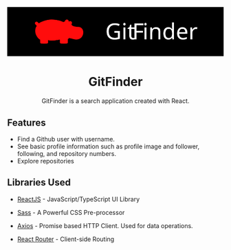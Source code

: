 <img src='/public/assets/banner.svg' alt='banner' />

<h1 align='center'>GitFinder</h1>
<p align='center'>GitFinder is a search application created with React.</p>


## Features

- Find a Github user with username.
- See basic profile information such as profile image and follower, following, and repository numbers.
- Explore repositories  

## Libraries Used


- [ReactJS] - JavaScript/TypeScript UI Library
- [Sass] - A Powerful CSS Pre-processor
- [Axios] - Promise based HTTP Client. Used for data operations.
- [React Router] - Client-side Routing

   [ReactJS]: <https://reactjs.org/>
   [Sass]: <https://sass-lang.com/>
   [Axios]: <https://axios-http.com/>
   [React Router]: <https://reactrouter.com/>
